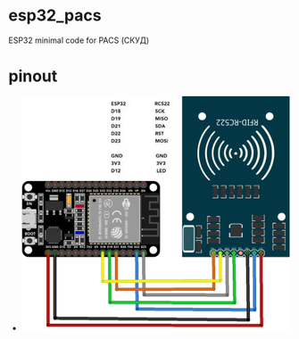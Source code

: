 # esp32_pacs
ESP32 minimal code for PACS (СКУД)


# pinout

  - ![pinout](https://github.com/Nougat-User/esp32_pacs/blob/main/pinout.png?raw=true)
